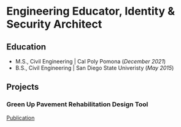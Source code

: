 # Engineering Educator, Identity & Security Architect



## Education					       		
- M.S., Civil Engineering	| Cal Poly Pomona (_December 2021_)
- B.S., Civil Engineering | San Diego State Univeristy (_May 2015_)        		

## Projects
### Green Up Pavement Rehabilitation Design Tool
[Publication]([https://](https://transweb.sjsu.edu/sites/default/files/1855-Andrei-Pavement-Decision-Tool_0.pdf))
